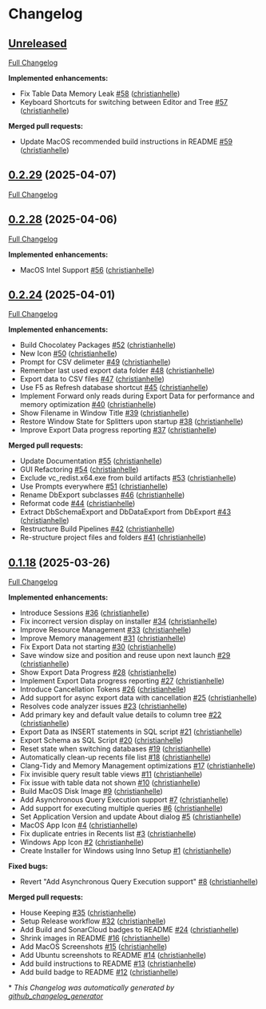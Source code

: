 # Changelog

## [Unreleased](https://github.com/christianhelle/sqlitequery/tree/HEAD)

[Full Changelog](https://github.com/christianhelle/sqlitequery/compare/0.2.29...HEAD)

**Implemented enhancements:**

- Fix Table Data Memory Leak [\#58](https://github.com/christianhelle/sqlitequery/pull/58) ([christianhelle](https://github.com/christianhelle))
- Keyboard Shortcuts for switching between Editor and Tree [\#57](https://github.com/christianhelle/sqlitequery/pull/57) ([christianhelle](https://github.com/christianhelle))

**Merged pull requests:**

- Update MacOS recommended build instructions in README [\#59](https://github.com/christianhelle/sqlitequery/pull/59) ([christianhelle](https://github.com/christianhelle))

## [0.2.29](https://github.com/christianhelle/sqlitequery/tree/0.2.29) (2025-04-07)

[Full Changelog](https://github.com/christianhelle/sqlitequery/compare/0.2.28...0.2.29)

## [0.2.28](https://github.com/christianhelle/sqlitequery/tree/0.2.28) (2025-04-06)

[Full Changelog](https://github.com/christianhelle/sqlitequery/compare/0.2.24...0.2.28)

**Implemented enhancements:**

- MacOS Intel Support [\#56](https://github.com/christianhelle/sqlitequery/pull/56) ([christianhelle](https://github.com/christianhelle))

## [0.2.24](https://github.com/christianhelle/sqlitequery/tree/0.2.24) (2025-04-01)

[Full Changelog](https://github.com/christianhelle/sqlitequery/compare/0.1.18...0.2.24)

**Implemented enhancements:**

- Build Chocolatey Packages [\#52](https://github.com/christianhelle/sqlitequery/pull/52) ([christianhelle](https://github.com/christianhelle))
- New Icon [\#50](https://github.com/christianhelle/sqlitequery/pull/50) ([christianhelle](https://github.com/christianhelle))
- Prompt for CSV delimeter [\#49](https://github.com/christianhelle/sqlitequery/pull/49) ([christianhelle](https://github.com/christianhelle))
- Remember last used export data folder [\#48](https://github.com/christianhelle/sqlitequery/pull/48) ([christianhelle](https://github.com/christianhelle))
- Export data to CSV files [\#47](https://github.com/christianhelle/sqlitequery/pull/47) ([christianhelle](https://github.com/christianhelle))
- Use F5 as Refresh database shortcut [\#45](https://github.com/christianhelle/sqlitequery/pull/45) ([christianhelle](https://github.com/christianhelle))
- Implement Forward only reads during Export Data for performance and memory optimization [\#40](https://github.com/christianhelle/sqlitequery/pull/40) ([christianhelle](https://github.com/christianhelle))
- Show Filename in Window Title [\#39](https://github.com/christianhelle/sqlitequery/pull/39) ([christianhelle](https://github.com/christianhelle))
- Restore Window State for Splitters upon startup [\#38](https://github.com/christianhelle/sqlitequery/pull/38) ([christianhelle](https://github.com/christianhelle))
- Improve Export Data progress reporting [\#37](https://github.com/christianhelle/sqlitequery/pull/37) ([christianhelle](https://github.com/christianhelle))

**Merged pull requests:**

- Update Documentation [\#55](https://github.com/christianhelle/sqlitequery/pull/55) ([christianhelle](https://github.com/christianhelle))
- GUI Refactoring [\#54](https://github.com/christianhelle/sqlitequery/pull/54) ([christianhelle](https://github.com/christianhelle))
- Exclude vc\_redist.x64.exe from build artifacts [\#53](https://github.com/christianhelle/sqlitequery/pull/53) ([christianhelle](https://github.com/christianhelle))
- Use Prompts everywhere [\#51](https://github.com/christianhelle/sqlitequery/pull/51) ([christianhelle](https://github.com/christianhelle))
- Rename DbExport subclasses [\#46](https://github.com/christianhelle/sqlitequery/pull/46) ([christianhelle](https://github.com/christianhelle))
- Reformat code [\#44](https://github.com/christianhelle/sqlitequery/pull/44) ([christianhelle](https://github.com/christianhelle))
- Extract DbSchemaExport and DbDataExport from DbExport [\#43](https://github.com/christianhelle/sqlitequery/pull/43) ([christianhelle](https://github.com/christianhelle))
- Restructure Build Pipelines [\#42](https://github.com/christianhelle/sqlitequery/pull/42) ([christianhelle](https://github.com/christianhelle))
- Re-structure project files and folders [\#41](https://github.com/christianhelle/sqlitequery/pull/41) ([christianhelle](https://github.com/christianhelle))

## [0.1.18](https://github.com/christianhelle/sqlitequery/tree/0.1.18) (2025-03-26)

[Full Changelog](https://github.com/christianhelle/sqlitequery/compare/824c095995cb1bf0ef088f1ad9e6406380dee980...0.1.18)

**Implemented enhancements:**

- Introduce Sessions [\#36](https://github.com/christianhelle/sqlitequery/pull/36) ([christianhelle](https://github.com/christianhelle))
- Fix incorrect version display on installer [\#34](https://github.com/christianhelle/sqlitequery/pull/34) ([christianhelle](https://github.com/christianhelle))
- Improve Resource Management [\#33](https://github.com/christianhelle/sqlitequery/pull/33) ([christianhelle](https://github.com/christianhelle))
- Improve Memory management [\#31](https://github.com/christianhelle/sqlitequery/pull/31) ([christianhelle](https://github.com/christianhelle))
- Fix Export Data not starting [\#30](https://github.com/christianhelle/sqlitequery/pull/30) ([christianhelle](https://github.com/christianhelle))
- Save window size and position and reuse upon next launch [\#29](https://github.com/christianhelle/sqlitequery/pull/29) ([christianhelle](https://github.com/christianhelle))
- Show Export Data Progress [\#28](https://github.com/christianhelle/sqlitequery/pull/28) ([christianhelle](https://github.com/christianhelle))
- Implement Export Data progress reporting [\#27](https://github.com/christianhelle/sqlitequery/pull/27) ([christianhelle](https://github.com/christianhelle))
- Introduce Cancellation Tokens [\#26](https://github.com/christianhelle/sqlitequery/pull/26) ([christianhelle](https://github.com/christianhelle))
- Add support for async export data with cancellation [\#25](https://github.com/christianhelle/sqlitequery/pull/25) ([christianhelle](https://github.com/christianhelle))
- Resolves code analyzer issues [\#23](https://github.com/christianhelle/sqlitequery/pull/23) ([christianhelle](https://github.com/christianhelle))
- Add primary key and default value details to column tree [\#22](https://github.com/christianhelle/sqlitequery/pull/22) ([christianhelle](https://github.com/christianhelle))
- Export Data as INSERT statements in SQL script [\#21](https://github.com/christianhelle/sqlitequery/pull/21) ([christianhelle](https://github.com/christianhelle))
- Export Schema as SQL Script [\#20](https://github.com/christianhelle/sqlitequery/pull/20) ([christianhelle](https://github.com/christianhelle))
- Reset state when switching databases [\#19](https://github.com/christianhelle/sqlitequery/pull/19) ([christianhelle](https://github.com/christianhelle))
- Automatically clean-up recents file list [\#18](https://github.com/christianhelle/sqlitequery/pull/18) ([christianhelle](https://github.com/christianhelle))
- Clang-Tidy and Memory Management optimizations [\#17](https://github.com/christianhelle/sqlitequery/pull/17) ([christianhelle](https://github.com/christianhelle))
- Fix invisible query result table views [\#11](https://github.com/christianhelle/sqlitequery/pull/11) ([christianhelle](https://github.com/christianhelle))
- Fix issue with table data not shown [\#10](https://github.com/christianhelle/sqlitequery/pull/10) ([christianhelle](https://github.com/christianhelle))
- Build MacOS Disk Image [\#9](https://github.com/christianhelle/sqlitequery/pull/9) ([christianhelle](https://github.com/christianhelle))
- Add Asynchronous Query Execution support [\#7](https://github.com/christianhelle/sqlitequery/pull/7) ([christianhelle](https://github.com/christianhelle))
- Add support for executing multiple queries [\#6](https://github.com/christianhelle/sqlitequery/pull/6) ([christianhelle](https://github.com/christianhelle))
- Set Application Version and update About dialog [\#5](https://github.com/christianhelle/sqlitequery/pull/5) ([christianhelle](https://github.com/christianhelle))
- MacOS App Icon [\#4](https://github.com/christianhelle/sqlitequery/pull/4) ([christianhelle](https://github.com/christianhelle))
- Fix duplicate entries in Recents list [\#3](https://github.com/christianhelle/sqlitequery/pull/3) ([christianhelle](https://github.com/christianhelle))
- Windows App Icon [\#2](https://github.com/christianhelle/sqlitequery/pull/2) ([christianhelle](https://github.com/christianhelle))
- Create Installer for Windows using Inno Setup [\#1](https://github.com/christianhelle/sqlitequery/pull/1) ([christianhelle](https://github.com/christianhelle))

**Fixed bugs:**

- Revert "Add Asynchronous Query Execution support" [\#8](https://github.com/christianhelle/sqlitequery/pull/8) ([christianhelle](https://github.com/christianhelle))

**Merged pull requests:**

- House Keeping [\#35](https://github.com/christianhelle/sqlitequery/pull/35) ([christianhelle](https://github.com/christianhelle))
- Setup Release workflow [\#32](https://github.com/christianhelle/sqlitequery/pull/32) ([christianhelle](https://github.com/christianhelle))
- Add Build and SonarCloud badges to README [\#24](https://github.com/christianhelle/sqlitequery/pull/24) ([christianhelle](https://github.com/christianhelle))
- Shrink images in README [\#16](https://github.com/christianhelle/sqlitequery/pull/16) ([christianhelle](https://github.com/christianhelle))
- Add MacOS Screenshots [\#15](https://github.com/christianhelle/sqlitequery/pull/15) ([christianhelle](https://github.com/christianhelle))
- Add Ubuntu screenshots to README [\#14](https://github.com/christianhelle/sqlitequery/pull/14) ([christianhelle](https://github.com/christianhelle))
- Add build instructions to README [\#13](https://github.com/christianhelle/sqlitequery/pull/13) ([christianhelle](https://github.com/christianhelle))
- Add build badge to README [\#12](https://github.com/christianhelle/sqlitequery/pull/12) ([christianhelle](https://github.com/christianhelle))



\* *This Changelog was automatically generated by [github_changelog_generator](https://github.com/github-changelog-generator/github-changelog-generator)*
